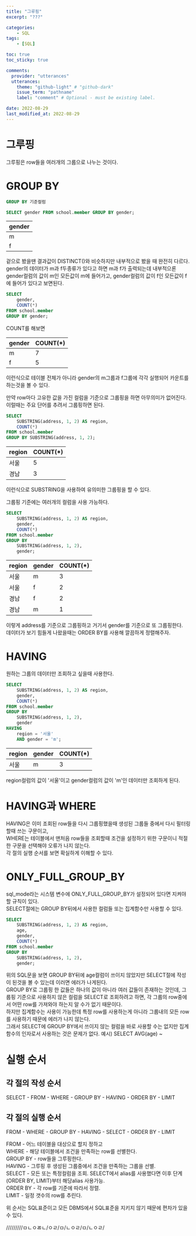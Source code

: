 ```yaml
---
title: "그루핑"
excerpt: "???"

categories:
    - SQL
tags:
    - [SQL]

toc: true
toc_sticky: true

comments:
  provider: "utterances"
  utterances:
    theme: "github-light" # "github-dark"
    issue_term: "pathname"
    label: "comment" # Optional - must be existing label.

date: 2022-08-29
last_modified_at: 2022-08-29
---
```

# 그루핑
그루핑은 row들을 여러개의 그룹으로 나누는 것이다.  

# GROUP BY
```sql
GROUP BY 기준컬럼
```
```sql
SELECT gender FROM school.member GROUP BY gender;
```

|gender|
|------|
|m|
|f|

겉으로 봤을땐 결과값이 DISTINCT()와 비슷하지만 내부적으로 봤을 때 완전히 다르다.  
gender의 데이터가 m과 f두종류가 있다고 하면 m과 f가 출력되는데 내부적으론 gender컬럼의 값이 m인 모든값이 m에 들어가고, gender컬럼의 값이 f인 모든값이 f에 들어가 있다고 보면된다.  

```sql
SELECT 
    gender,
    COUNT(*)
FROM school.member 
GROUP BY gender;
```
COUNT를 해보면  

|gender|COUNT(*)|
|------|--------|
|m|7|
|f|5|

이런식으로 테이블 전체가 아니라 gender의 m그룹과 f그룹에 각각 실행되어 카운트를 하는것을 볼 수 있다.  

만약 row마다 고유한 값을 가진 컬럼을 기준으로 그룹핑을 하면 아무의미가 없어진다.  
이럴때는 주요 단어를 추려서 그룹핑하면 된다.  
```sql
SELECT 
    SUBSTRING(address, 1, 2) AS region,
    COUNT(*)
FROM school.member 
GROUP BY SUBSTRING(address, 1, 2);
```

|region|COUNT(*)|
|-|-|
|서울|5|
|경남|3|

이런식으로 SUBSTRING을 사용하여 유의미한 그룹핑을 할 수 있다.  

그룹핑 기준에는 여러개의 컬럼을 사용 가능하다.  
```sql
SELECT 
    SUBSTRING(address, 1, 2) AS region,
    gender,
    COUNT(*)
FROM school.member 
GROUP BY 
    SUBSTRING(address, 1, 2),
    gender;
```

|region|gender|COUNT(*)|
|-|-|-|
|서울|m|3|
|서울|f|2|
|경남|f|2|
|경남|m|1|

이렇게 address를 기준으로 그룹핑하고 거기서 gender를 기준으로 또 그룹핑한다.  
데이터가 보기 힘들게 나왔을때는 ORDER BY를 사용해 깔끔하게 정렬해주자.  

# HAVING
원하는 그룹의 데이터만 조회하고 싶을때 사용한다.
```sql
SELECT
    SUBSTRING(address, 1, 2) AS region,
    gender,
    COUNT(*)
FROM school.member 
GROUP BY
    SUBSTRING(address, 1, 2),
    gender
HAVING
    region = '서울'
    AND gender = 'm';
```

|region|gender|COUNT(*)|
|-|-|-|
|서울|m|3|

region컬럼의 값이 '서울'이고 gender컬럼의 값이 'm'인 데이터만 조회하게 된다.  

# HAVING과 WHERE
HAVING은 이미 조회된 row들을 다시 그룹핑했을때 생성된 그룹들 중에서 다시 필터링 할때 쓰는 구문이고,  
WHERE는 테이블에서 맨처음 row들을 조회할때 조건을 설정하기 위한 구문이니 적절한 구문을 선택해야 오류가 나지 않는다.  
각 절의 실행 순서를 보면 확실하게 이해할 수 있다.  

# ONLY_FULL_GROUP_BY
sql_mode라는 시스템 변수에 ONLY_FULL_GROUP_BY가 설정되어 있다면 지켜야할 규칙이 있다.  
SELECT절에는 GROUP BY뒤에서 사용한 컬럼들 또는 집계함수만 사용할 수 있다.  
```sql
SELECT 
    SUBSTRING(address, 1, 2) AS region,
    age,
    gender,
    COUNT(*)
FROM school.member 
GROUP BY 
    SUBSTRING(address, 1, 2),
    gender;
```
위의 SQL문을 보면 GROUP BY뒤에 age컬럼이 쓰이지 않았지만 SELECT절에 작성이 된것을 볼 수 있는데 이러면 에러가 나게된다.  
GROUP BY로 그룹핑 한 값들은 하나의 값이 아니라 여러 값들이 존재하는 것인데, 그룹핑 기준으로 사용하지 않은 컬럼을 SELECT로 조회하려고 하면, 각 그룹의 row중에서 어떤 row를 가져와야 하는지 알 수가 없기 때문이다.  
하지만 집계함수는 사용이 가능한데 특정 row를 사용하는게 아니라 그룹내의 모든 row를 사용하기 때문에 에러가 나지 않는다.  
그래서 SELECT에 GROUP BY에서 쓰이지 않는 컬럼을 바로 사용할 수는 없지만 집계함수의 인자로서 사용하는 것은 문제가 없다. 예시) SELECT AVG(age) ~  

# 실행 순서
## 각 절의 작성 순서
SELECT - FROM - WHERE - GROUP BY - HAVING - ORDER BY - LIMIT
## 각 절의 실행 순서
FROM - WHERE - GROUP BY - HAVING - SELECT - ORDER BY - LIMIT  

FROM - 어느 테이블을 대상으로 할지 정하고  
WHERE - 해당 테이블에서 조건을 만족하는 row를 선별한다.  
GROUP BY - row들을 그루핑한다.  
HAVING - 그루핑 후 생성된 그룹중에서 조건을 만족하는 그룹을 선별.  
SELECT - 모든 또는 특정컬럼을 조회. SELECT에서 alias를 사용했다면 이후 단계(ORDER BY, LIMIT)부터 해당alias 사용가능.  
ORDER BY - 각 row를 기준에 따라서 정렬.  
LIMIT - 일정 갯수의 row를 추린다.  

위 순서는 SQL표준이고 모든 DBMS에서 SQL표준을 지키지 않기 때문에 편차가 있을 수 있다.  

/////////ㅁㄴㅇㄻㄴ/ㅇㄹ/ㅁ/ㄴㅇㄹ/ㅁ/ㄴㅇㄹ/